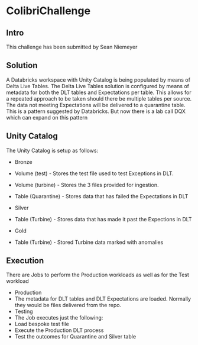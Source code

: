 # ColibriChallenge

## Intro
This challenge has been submitted by Sean Niemeyer

## Solution
A Databricks workspace with Unity Catalog is being populated by means of Delta Live Tables. The Delta Live Tables solution is configured by means of metadata for both the DLT tables and Expectations per table. This allows for a repeated approach to be taken should there be multiple tables per source. The data not meeting Expectations will be delivered to a quarantine table. This is a pattern suggested by Databricks. But now there is a lab call DQX which can expand on this pattern

## Unity Catalog
The Unity Catalog is setup as follows:

- Bronze
 - Volume (test) - Stores the test file used to test Exceptions in DLT.
 - Volume (turbine) - Stores the 3 files provided for ingestion.
 - Table (Quarantine) - Stores data that has failed the Expectations in DLT

- Silver
 - Table (Turbine) - Stores data that has made it past the Expections in DLT

- Gold
 - Table (Turbine) - Stored Turbine data marked with anomalies

## Execution
There are Jobs to perform the Production workloads as well as for the Test workload

- Production
 - The metadata for DLT tables and DLT Expectations are loaded. Normally they would be files delivered from the repo.
- Testing
 - The Job executes just the following:
  - Load bespoke test file
  - Execute the Production DLT process
  - Test the outcomes for Quarantine and Silver table
